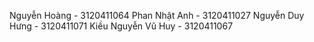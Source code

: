 Nguyễn Hoàng - 3120411064
Phan Nhật Anh - 3120411027
Nguyễn Duy Hưng - 3120411071
Kiều Nguyễn Vũ Huy - 3120411067
